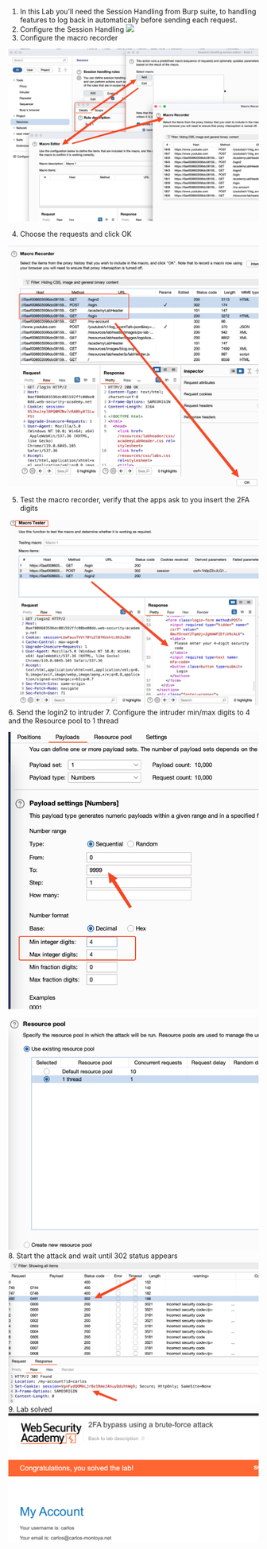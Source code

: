 
1. In this Lab you'll need the Session Handling from Burp suite, to handling features to log back in automatically before sending each request.
2. Configure the Session Handling
![](PortSwigger-Solution/static/img/Pasted_image_20231107112426.png)
3. Configure the macro recorder

![](/static/img/Pasted_image_20231107112700.png)

4. Choose the requests and click OK

![](/static/img/Pasted_image_20231107112833.png)

5. Test the macro recorder, verify that the apps ask to you insert the 2FA digits

![](/static/img/Pasted_image_20231107112958.png)
6. Send the login2 to intruder
7. Configure the intruder min/max digits to 4 and the Resource pool to 1 thread

![](/static/img/Pasted_image_20231107113353.png)

![](/static/img/Pasted_image_20231107113422.png)
8. Start the attack and wait until 302 status appears
![](/static/img/Pasted_image_20231107114510.png)
9. Lab solved
![](/static/img/Pasted_image_20231107114543.png)


